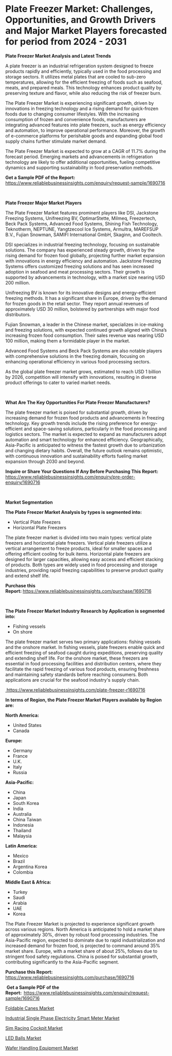 <p><h1>Plate Freezer Market: Challenges, Opportunities, and Growth Drivers and Major Market Players forecasted for period from 2024 - 2031</h1></p><p><strong>Plate Freezer Market Analysis and Latest Trends</strong></p>
<p><p>A plate freezer is an industrial refrigeration system designed to freeze products rapidly and efficiently, typically used in the food processing and storage sectors. It utilizes metal plates that are cooled to sub-zero temperatures, allowing for the efficient freezing of foods such as seafood, meats, and prepared meals. This technology enhances product quality by preserving texture and flavor, while also reducing the risk of freezer burn.</p><p>The Plate Freezer Market is experiencing significant growth, driven by innovations in freezing technology and a rising demand for quick-frozen foods due to changing consumer lifestyles. With the increasing consumption of frozen and convenience foods, manufacturers are integrating advanced features into plate freezers, such as energy efficiency and automation, to improve operational performance. Moreover, the growth of e-commerce platforms for perishable goods and expanding global food supply chains further stimulate market demand.</p><p>The Plate Freezer Market is expected to grow at a CAGR of 11.7% during the forecast period. Emerging markets and advancements in refrigeration technology are likely to offer additional opportunities, fueling competitive dynamics and supporting sustainability in food preservation methods.</p></p>
<p><strong>Get a Sample PDF of the Report:&nbsp;</strong> <a href="https://www.reliablebusinessinsights.com/enquiry/request-sample/1690716?utm_campaign=39&utm_medium=2&utm_source=Github&utm_content=ia&utm_term=30102024&utm_id=plate-freezer">https://www.reliablebusinessinsights.com/enquiry/request-sample/1690716</a></p>
<p>&nbsp;</p>
<p><strong>Plate Freezer Major Market Players</strong></p>
<p><p>The Plate Freezer Market features prominent players like DSI, Jackstone Freezing Systems, Unifreezing BV, OptimarStette, Milmeq, Freezertech, Beck Pack Systems, Advanced Food Systems, Shining Fish Technology, Teknotherm, NEPTUNE, Yangtzecool Ice Systems, Armultra, MAREFSUP B.V., Fujian Snowman, SAMIFI International GmbH, Skaginn, and Cooltech. </p><p>DSI specializes in industrial freezing technology, focusing on sustainable solutions. The company has experienced steady growth, driven by the rising demand for frozen food globally, projecting further market expansion with innovations in energy efficiency and automation. Jackstone Freezing Systems offers customized freezing solutions and has seen increased adoption in seafood and meat processing sectors. Their growth is supported by advancements in technology, with a market size nearing USD 200 million.</p><p>Unifreezing BV is known for its innovative designs and energy-efficient freezing methods. It has a significant share in Europe, driven by the demand for frozen goods in the retail sector. They report annual revenues of approximately USD 30 million, bolstered by partnerships with major food distributors. </p><p>Fujian Snowman, a leader in the Chinese market, specializes in ice-making and freezing solutions, with expected continued growth aligned with China’s increasing frozen food consumption. Their sales revenue was nearing USD 100 million, making them a formidable player in the market. </p><p>Advanced Food Systems and Beck Pack Systems are also notable players with comprehensive solutions in the freezing domain, focusing on enhancing operational efficiency in various food processing sectors. </p><p>As the global plate freezer market grows, estimated to reach USD 1 billion by 2026, competition will intensify with innovations, resulting in diverse product offerings to cater to varied market needs.</p></p>
<p>&nbsp;</p>
<p><strong>What Are The Key Opportunities For Plate Freezer Manufacturers?</strong></p>
<p><p>The plate freezer market is poised for substantial growth, driven by increasing demand for frozen food products and advancements in freezing technology. Key growth trends include the rising preference for energy-efficient and space-saving solutions, particularly in the food processing and logistics sectors. The market is expected to expand as manufacturers adopt automation and smart technology for enhanced efficiency. Geographically, Asia-Pacific is anticipated to witness the fastest growth due to urbanization and changing dietary habits. Overall, the future outlook remains optimistic, with continuous innovation and sustainability efforts fueling market expansion through 2030 and beyond.</p></p>
<p><strong>Inquire or Share Your Questions If Any Before Purchasing This Report:</strong> <a href="https://www.reliablebusinessinsights.com/enquiry/pre-order-enquiry/1690716?utm_campaign=39&utm_medium=2&utm_source=Github&utm_content=ia&utm_term=30102024&utm_id=plate-freezer">https://www.reliablebusinessinsights.com/enquiry/pre-order-enquiry/1690716</a></p>
<p>&nbsp;</p>
<p><strong>Market Segmentation</strong></p>
<p><strong>The Plate Freezer Market Analysis by types is segmented into:</strong></p>
<p><ul><li>Vertical Plate Freezers</li><li>Horizontal Plate Freezers</li></ul></p>
<p><p>The plate freezer market is divided into two main types: vertical plate freezers and horizontal plate freezers. Vertical plate freezers utilize a vertical arrangement to freeze products, ideal for smaller spaces and offering efficient cooling for bulk items. Horizontal plate freezers are designed for larger capacities, allowing easy access and efficient stacking of products. Both types are widely used in food processing and storage industries, providing rapid freezing capabilities to preserve product quality and extend shelf life.</p></p>
<p><strong>Purchase this Report:&nbsp;</strong><a href="https://www.reliablebusinessinsights.com/purchase/1690716?utm_campaign=39&utm_medium=2&utm_source=Github&utm_content=ia&utm_term=30102024&utm_id=plate-freezer">https://www.reliablebusinessinsights.com/purchase/1690716</a></p>
<p>&nbsp;</p>
<p><strong>The Plate Freezer Market Industry Research by Application is segmented into:</strong></p>
<p><ul><li>Fishing vessels</li><li>On shore</li></ul></p>
<p><p>The plate freezer market serves two primary applications: fishing vessels and the onshore market. In fishing vessels, plate freezers enable quick and efficient freezing of seafood caught during expeditions, preserving quality and extending shelf life. For the onshore market, these freezers are essential in food processing facilities and distribution centers, where they facilitate the rapid freezing of various food products, ensuring freshness and maintaining safety standards before reaching consumers. Both applications are crucial for the seafood industry's supply chain.</p></p>
<p><a href="https://www.reliablebusinessinsights.com/plate-freezer-r1690716?utm_campaign=39&utm_medium=2&utm_source=Github&utm_content=ia&utm_term=30102024&utm_id=plate-freezer">&nbsp;https://www.reliablebusinessinsights.com/plate-freezer-r1690716</a></p>
<p><strong>In terms of Region, the Plate Freezer Market Players available by Region are:</strong></p>
<p>
    <p> <strong> North America: </strong>
        <ul>
            <li>United States</li>
            <li>Canada</li>
        </ul>
        </p> 
    <p> <strong> Europe: </strong>
        <ul>
            <li>Germany</li>
            <li>France</li>
            <li>U.K.</li>
            <li>Italy</li>
            <li>Russia</li>
        </ul>
        </p> 
    <p> <strong> Asia-Pacific: </strong>
        <ul>
            <li>China</li>
            <li>Japan</li>
            <li>South Korea</li>
            <li>India</li>
            <li>Australia</li>
            <li>China Taiwan</li>
            <li>Indonesia</li>
            <li>Thailand</li>
            <li>Malaysia</li>
        </ul>
        </p> 
    <p> <strong> Latin America: </strong>
        <ul>
            <li>Mexico</li>
            <li>Brazil</li>
            <li>Argentina Korea</li>
            <li>Colombia</li>
        </ul>
        </p> 
    <p> <strong> Middle East & Africa: </strong>
        <ul>
            <li>Turkey</li>
            <li>Saudi</li>
            <li>Arabia</li>
            <li>UAE</li>
            <li>Korea</li>
        </ul>
    </p>
    </p>
<p><p>The Plate Freezer Market is projected to experience significant growth across various regions. North America is anticipated to hold a market share of approximately 30%, driven by robust food processing industries. The Asia-Pacific region, expected to dominate due to rapid industrialization and increased demand for frozen food, is projected to command around 35% market share. Europe, with a market share of about 25%, follows due to stringent food safety regulations. China is poised for substantial growth, contributing significantly to the Asia-Pacific segment.</p></p>
<p><strong>Purchase this Report: </strong><a href="https://www.reliablebusinessinsights.com/purchase/1690716?utm_campaign=39&utm_medium=2&utm_source=Github&utm_content=ia&utm_term=30102024&utm_id=plate-freezer">https://www.reliablebusinessinsights.com/purchase/1690716</a></p>
<p>&nbsp;<strong>Get a Sample PDF of the Report:&nbsp;&nbsp;</strong><a href="https://www.reliablebusinessinsights.com/enquiry/request-sample/1690716?utm_campaign=39&utm_medium=2&utm_source=Github&utm_content=ia&utm_term=30102024&utm_id=plate-freezer">https://www.reliablebusinessinsights.com/enquiry/request-sample/1690716</a></p>
<p><strong></strong></p>
<p><p><a href="https://github.com/elseludvikoh/Market-Research-Report-List-1/blob/main/foldable-canes-market.md?utm_campaign=39&utm_medium=2&utm_source=Github&utm_content=ia&utm_term=30102024&utm_id=plate-freezer">Foldable Canes Market</a></p><p><a href="https://issuu.com/reportprime-2/docs/industrial-single-phase-electricity_3ec74ee363e7dd?utm_campaign=39&utm_medium=2&utm_source=Github&utm_content=ia&utm_term=30102024&utm_id=plate-freezer">Industrial Single Phase Electricity Smart Meter Market</a></p><p><a href="https://www.linkedin.com/pulse/sim-racing-cockpit-market-innovations-trends-comprehensive-nzgqc?utm_campaign=39&utm_medium=2&utm_source=Github&utm_content=ia&utm_term=30102024&utm_id=plate-freezer">Sim Racing Cockpit Market</a></p><p><a href="https://github.com/ibbiechinotit/Market-Research-Report-List-1/blob/main/led-balls-market.md?utm_campaign=39&utm_medium=2&utm_source=Github&utm_content=ia&utm_term=30102024&utm_id=plate-freezer">LED Balls Market</a></p><p><a href="https://www.linkedin.com/pulse/wafer-handling-equipment-market-transformation-comparative-analysis-kqjzf?utm_campaign=39&utm_medium=2&utm_source=Github&utm_content=ia&utm_term=30102024&utm_id=plate-freezer">Wafer Handling Equipment Market</a></p></p>